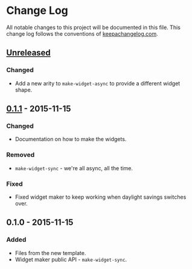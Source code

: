 # Change Log
All notable changes to this project will be documented in this file. This change log follows the conventions of [keepachangelog.com](http://keepachangelog.com/).

## [Unreleased][unreleased]
### Changed
- Add a new arity to `make-widget-async` to provide a different widget shape.

## [0.1.1] - 2015-11-15
### Changed
- Documentation on how to make the widgets.

### Removed
- `make-widget-sync` - we're all async, all the time.

### Fixed
- Fixed widget maker to keep working when daylight savings switches over.

## 0.1.0 - 2015-11-15
### Added
- Files from the new template.
- Widget maker public API - `make-widget-sync`.

[unreleased]: https://github.com/your-name/injector-play/compare/0.1.1...HEAD
[0.1.1]: https://github.com/your-name/injector-play/compare/0.1.0...0.1.1
